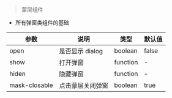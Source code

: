 > 蒙层组件

- 所有弹窗类组件的基础

| 参数          | 说明             | 类型     | 默认值 |
| ------------- | ---------------- | -------- | ------ |
| open          | 是否显示 dialog  | boolean  | false  |
| show          | 打开弹窗         | function | -      |
| hiden         | 隐藏弹窗         | function | -      |
| mask-closable | 点击蒙层关闭弹窗 | boolean  | true   |
